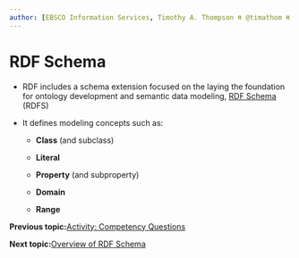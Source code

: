 ```yaml
---
author: [EBSCO Information Services, Timothy A. Thompson ⍝ @timathom ⍝ @timathom@indieweb.social]
---
```


# RDF Schema

-   RDF includes a schema extension focused on the laying the foundation for ontology development and semantic data modeling, [RDF Schema](https://www.w3.org/TR/rdf12-schema/) \(RDFS\)

-   It defines modeling concepts such as:

    -   **Class** \(and subclass\)

    -   **Literal**
    -   **Property** \(and subproperty\)

    -   **Domain**

    -   **Range**


**Previous topic:**[Activity: Competency Questions](../../day_1/lesson_3/activity_competency_questions.md)

**Next topic:**[Overview of RDF Schema](../../day_1/lesson_4/rdf_schema_overview.md)

